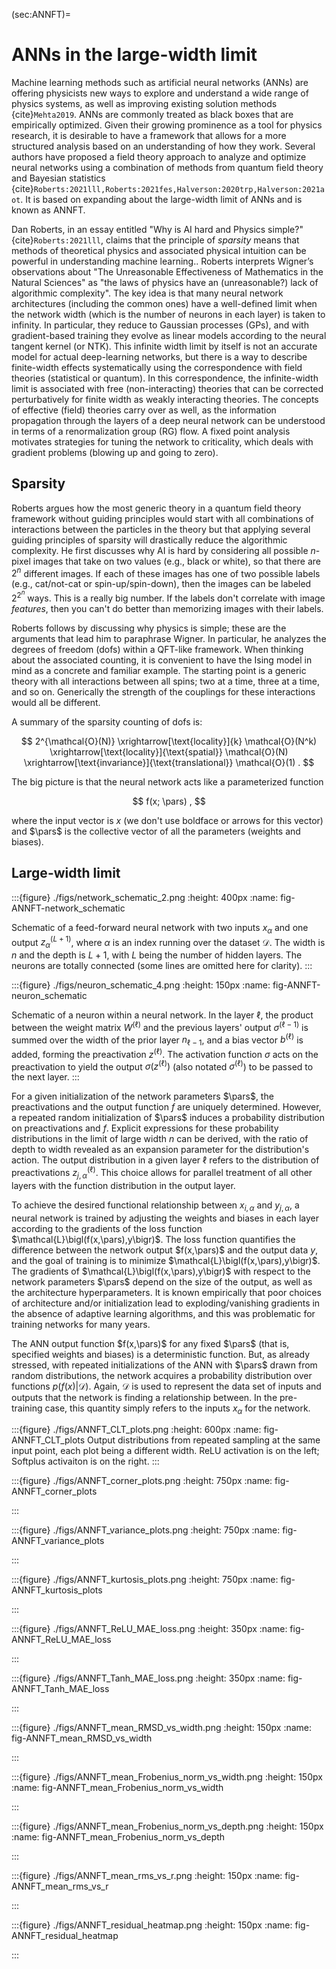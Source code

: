 (sec:ANNFT)=
# ANNs in the large-width limit

Machine learning methods such as artificial neural networks (ANNs) are offering physicists new ways to explore and understand a wide range of physics systems, as well as improving existing solution methods {cite}`Mehta2019`.
ANNs are commonly treated as black boxes that are empirically optimized. Given their growing prominence as a tool for physics research, it is desirable to have a framework that allows for a more structured analysis based on an understanding of how they work. 
Several authors have proposed a field theory approach to analyze and optimize neural networks using a combination of methods from quantum field theory and Bayesian statistics {cite}`Roberts:2021lll,Roberts:2021fes,Halverson:2020trp,Halverson:2021aot`. It is based on expanding about the large-width limit of ANNs and is known as ANNFT.


Dan Roberts, in an essay entitled "Why is AI hard and Physics simple?" {cite}`Roberts:2021lll`, claims that the principle of *sparsity* means that methods of theoretical physics and associated physical intuition can be powerful in understanding machine learning..
Roberts interprets Wigner’s observations
about "The Unreasonable Effectiveness of Mathematics in the Natural Sciences" as "the laws
of physics have an (unreasonable?) lack of algorithmic complexity".
The key idea is that many neural network architectures (including the common ones) have a well-defined limit when the network width (which is the number of neurons in each layer) is taken to infinity. In particular, they reduce to Gaussian processes (GPs), and with gradient-based training they evolve as linear models according to the neural tangent kernel (or NTK). This infinite width limit by itself is not an accurate model for actual deep-learning networks, but there is a way to describe finite-width effects systematically using the correspondence with field theories (statistical or quantum). In this correspondence, the infinite-width limit is associated with free (non-interacting) theories that can be corrected perturbatively for finite width as weakly interacting theories. The concepts of effective (field) theories carry over as well, as the information propagation through the layers of a deep neural network can be understood in terms of a renormalization group (RG) flow. A fixed point analysis motivates strategies for tuning the network to criticality, which deals with gradient problems (blowing up and going to zero).

## Sparsity

Roberts argues how the most generic theory in a quantum field theory framework without guiding principles would start with all combinations of interactions between the particles in the theory but that applying several guiding principles of sparsity will drastically reduce the algorithmic complexity.
He first discusses why AI is hard by considering all possible $n$-pixel images that take on two values (e.g., black or white), so that there are $2^n$ different images. 
If each of these images has one of two possible labels (e.g., cat/not-cat or spin-up/spin-down), then the images can be labeled $2^{2^n}$ ways. This is a really big number. If the labels don't correlate with image *features*, then you can't do better than memorizing images with their labels.

Roberts follows by discussing why physics is simple; these are the arguments that lead him to paraphrase Wigner.
In particular, he analyzes the degrees of freedom (dofs) within a QFT-like framework. When thinking about the associated counting, it is convenient to have the Ising model in mind as a concrete and familiar example.
The starting point is a generic theory with all interactions between all spins; two at a time, three at a time, and so on. Generically the strength of the couplings for these interactions would all be different.

A summary of the sparsity counting of dofs is:

$$
 2^{\mathcal{O}(N)} \xrightarrow[\text{locality}]{k}
 \mathcal{O}(N^k) \xrightarrow[\text{locality}]{\text{spatial}}
 \mathcal{O}(N) \xrightarrow[\text{invariance}]{\text{translational}}
\mathcal{O}(1) .
$$

The big picture is that the neural network acts like a parameterized function

$$
    f(x; \pars) ,
$$

where the input vector is $x$ (we don't use boldface or arrows for this vector) and $\pars$ is the collective vector of all the parameters (weights and biases).


## Large-width limit

:::{figure} ./figs/network_schematic_2.png
:height: 400px
:name: fig-ANNFT-network_schematic

Schematic of a feed-forward neural network with two inputs $x_{\alpha}$ and one output $z_{\alpha}^{(L+1)}$, where $\alpha$ is an index running over the dataset $\mathcal{D}$. The width is $n$ and the depth is $L+1$, with $L$ being the number of hidden layers. The neurons are totally connected (some lines are omitted here for clarity).
:::

:::{figure} ./figs/neuron_schematic_4.png
:height: 150px
:name: fig-ANNFT-neuron_schematic

Schematic of a neuron within a neural network. In the layer $\ell$, the product between the weight matrix $W^{(\ell)}$ and the previous layers' output $\sigma^{(\ell-1)}$ is summed over the width of the prior layer $n_{\ell-1}$, and a bias vector $b^{(\ell)}$ is added, forming the preactivation $z^{(\ell)}$. The activation function $\sigma$ acts on the preactivation to yield the output $\sigma \bigl(z^{(\ell)}\bigr)$ (also notated $\sigma^{(\ell)}$) to be passed to the next layer.
:::


For a given initialization of the network parameters $\pars$, the preactivations and the output function $f$ are uniquely determined.
However, a repeated random initialization of $\pars$ induces a probability distribution on preactivations and $f$.
Explicit expressions for these probability distributions in the limit of large width $n$ can be derived, with the ratio of depth to width revealed as an expansion parameter for the distribution's action. 
The output distribution in a given layer $\ell$ refers to the distribution of preactivations $z^{(\ell)}_{j,\alpha}$. 
This choice allows for parallel treatment of all other layers with the function distribution in the output layer. 

To achieve the desired functional relationship between $x_{i,\alpha}$ and $y_{j,\alpha}$, a neural network is trained by adjusting the weights and biases in each layer according to the gradients of the loss function $\mathcal{L}\bigl(f(x,\pars),y\bigr)$. 
The loss function quantifies the difference between the network output $f(x,\pars)$ and the output data $y$, and the goal of training is to minimize $\mathcal{L}\bigl(f(x,\pars),y\bigr)$. 
The gradients of $\mathcal{L}\bigl(f(x,\pars),y\bigr)$ with respect to the network parameters $\pars$ depend on the size of the output, as well as the architecture hyperparameters. 
It is known empirically that poor choices of architecture and/or initialization lead to exploding/vanishing gradients in the absence of adaptive learning algorithms, and this was problematic for training networks for many years.

The ANN output function $f(x,\pars)$ for any fixed $\pars$ (that is, specified weights and biases) is a deterministic function.
But, as already stressed, with repeated initializations of the ANN with $\pars$ drawn from random distributions, the network acquires a probability distribution over functions $p\left(f(x)|\mathcal{D}\right)$. 
Again, $\mathcal{D}$ is used to represent the data set of inputs and outputs that the network is finding a relationship between.
In the pre-training case, this quantity simply refers to the inputs $x_\alpha$ for the network.

:::{figure} ./figs/ANNFT_CLT_plots.png
:height: 600px
:name: fig-ANNFT_CLT_plots
Output distributions from repeated sampling at the same input point, each plot being a different width. ReLU activation is on the left; Softplus activaiton is on the right.
:::

:::{figure} ./figs/ANNFT_corner_plots.png
:height: 750px
:name: fig-ANNFT_corner_plots

:::

:::{figure} ./figs/ANNFT_variance_plots.png
:height: 750px
:name: fig-ANNFT_variance_plots

:::

:::{figure} ./figs/ANNFT_kurtosis_plots.png
:height: 750px
:name: fig-ANNFT_kurtosis_plots

:::

:::{figure} ./figs/ANNFT_ReLU_MAE_loss.png
:height: 350px
:name: fig-ANNFT_ReLU_MAE_loss

:::

:::{figure} ./figs/ANNFT_Tanh_MAE_loss.png
:height: 350px
:name: fig-ANNFT_Tanh_MAE_loss

:::

:::{figure} ./figs/ANNFT_mean_RMSD_vs_width.png
:height: 150px
:name: fig-ANNFT_mean_RMSD_vs_width

:::

:::{figure} ./figs/ANNFT_mean_Frobenius_norm_vs_width.png
:height: 150px
:name: fig-ANNFT_mean_Frobenius_norm_vs_width

:::

:::{figure} ./figs/ANNFT_mean_Frobenius_norm_vs_depth.png
:height: 150px
:name: fig-ANNFT_mean_Frobenius_norm_vs_depth

:::

:::{figure} ./figs/ANNFT_mean_rms_vs_r.png
:height: 150px
:name: fig-ANNFT_mean_rms_vs_r

:::

:::{figure} ./figs/ANNFT_residual_heatmap.png
:height: 150px
:name: fig-ANNFT_residual_heatmap

:::


